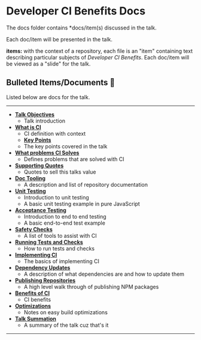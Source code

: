 # Developer CI Benefits Docs

The docs folder contains *docs/item(s) discussed in the talk.

Each doc/item will be presented in the talk.

**items:** with the context of a repository, each file is an "item" containing text describing particular subjects of _Developer CI Benefits_. Each doc/item will be viewed as a "slide" for the talk.

## Bulleted Items/Documents 🔫

Listed below are docs for the talk.

----

- **[Talk Objectives](01-talk-objectives.md)**
  - Talk introduction
- **[What is CI](02-what-is-ci.md)**
  - CI definition with context
  - **[Key Points](03-key-points.md)**
  - The key points covered in the talk
- **[What problems CI Solves](04-ci-solves-problems.md)**
  - Defines problems that are solved with CI
- **[Supporting Quotes](05-supporting-quotes.md)**
  - Quotes to sell this talks value
- **[Doc Tooling](06-doc-tooling.md)**
  - A description and list of repository documentation
- **[Unit Testing](07-unit-testing.md)**
  - Introduction to unit testing
  - A basic unit testing example in pure JavaScript
- **[Acceptance Testing](08-acceptance-testing.md)**
  - Introduction to end to end testing
  - A basic end-to-end test example
- **[Safety Checks](09-safety-checks.md)**
  - A list of tools to assist with CI
- **[Running Tests and Checks](10-running-tests-and-checks.md)**
  - How to run tests and checks
- **[Implementing CI](11-implementing-ci.md)**
  - The basics of implementing CI
- **[Dependency Updates](12-dependency-updates.md)**
  - A description of what dependencies are and how to update them
- **[Publishing Repositories](13-publishing-repositories.md)**
  - A high level walk through of publishing NPM packages
- **[Benefits of CI](14-ci-benefits.md)**
  - CI benefits
- **[Optimizations](15-optimizations.md)**
  - Notes on easy build optimizations
- **[Talk Summation](16-talk-summation.md)**
  - A summary of the talk cuz that's it

----
